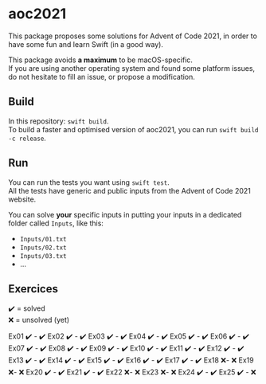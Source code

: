 # aoc2021

This package proposes some solutions for Advent of Code 2021,
in order to have some fun and learn Swift (in a good way).

This package avoids **a maximum** to be macOS-specific.  
If you are using another operating system and found some
platform issues, do not hesitate to fill an issue, or propose
a modification.

## Build

In this repository: `swift build`.  
To build a faster and optimised version of aoc2021,
you can run `swift build -c release`.

## Run

You can run the tests you want using `swift test`.  
All the tests have generic and public inputs from the Advent of Code 2021 website.

You can solve **your** specific inputs in putting your inputs in a dedicated folder called `Inputs`,
like this:  
* `Inputs/01.txt`
* `Inputs/02.txt`
* `Inputs/03.txt`
* ...

## Exercices

✔️ = solved  
❌ = unsolved (yet)

Ex01 ✔️ - ✔️
Ex02 ✔️ - ✔️
Ex03 ✔️ - ✔️
Ex04 ✔️ - ✔️
Ex05 ✔️ - ✔️
Ex06 ✔️ - ✔️
Ex07 ✔️ - ✔️
Ex08 ✔️ - ✔️
Ex09 ✔️ - ✔️
Ex10 ✔️ - ✔️
Ex11 ✔️ - ✔️
Ex12 ✔️ - ✔️
Ex13 ✔️ - ✔️
Ex14 ✔️ - ✔️
Ex15 ✔️ - ✔️
Ex16 ✔️ - ✔️
Ex17 ✔️ - ✔️
Ex18 ❌- ❌
Ex19 ❌- ❌
Ex20 ✔️ - ✔️ 
Ex21 ✔️ - ✔️
Ex22 ❌- ❌ 
Ex23 ❌- ❌
Ex24 ✔️ - ✔️
Ex25 ✔️ - ❌ 
